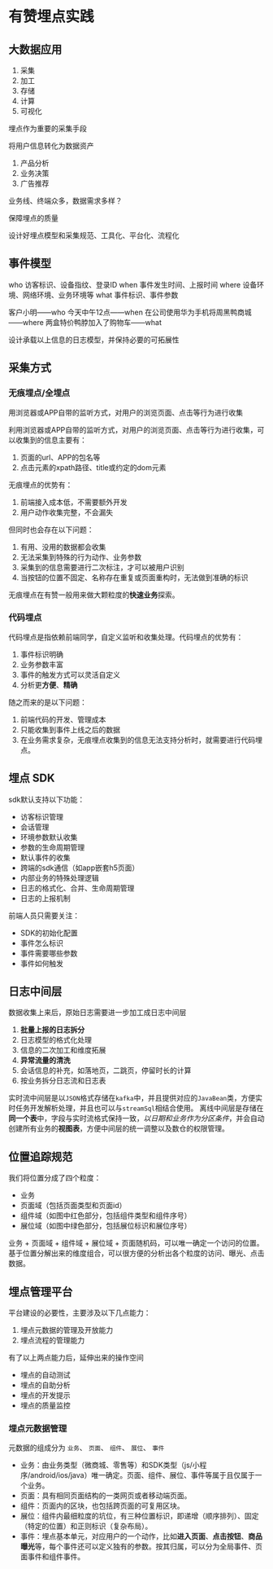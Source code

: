 # 有赞埋点实践

## 大数据应用

1. 采集
2. 加工
3. 存储
4. 计算
5. 可视化

埋点作为重要的采集手段

将用户信息转化为数据资产

1. 产品分析
2. 业务决策
3. 广告推荐

业务线、终端众多，数据需求多样？

保障埋点的质量

设计好埋点模型和采集规范、工具化、平台化、流程化

## 事件模型

who 访客标识、设备指纹、登录ID
when 事件发生时间、上报时间
where 设备环境、网络环境、业务环境等
what 事件标识、事件参数

客户小明——who
今天中午12点——when
在公司使用华为手机将周黑鸭商城——where
两盒特价鸭脖加入了购物车——what

设计承载以上信息的日志模型，并保持必要的可拓展性

## 采集方式

### 无痕埋点/全埋点

用浏览器或APP自带的监听方式，对用户的浏览页面、点击等行为进行收集

利用浏览器或APP自带的监听方式，对用户的浏览页面、点击等行为进行收集，可以收集到的信息主要有：

1. 页面的url、APP的包名等
2. 点击元素的xpath路径、title或约定的dom元素

无痕埋点的优势有：

1. 前端接入成本低，不需要额外开发
2. 用户动作收集完整，不会漏失

但同时也会存在以下问题：

1. 有用、没用的数据都会收集
2. 无法采集到特殊的行为动作、业务参数
3. 采集到的信息需要进行二次标注，才可以被用户识别
4. 当按钮的位置不固定、名称存在重复或页面重构时，无法做到准确的标识

无痕埋点在有赞一般用来做大颗粒度的**快速业务**探索。

### 代码埋点

代码埋点是指依赖前端同学，自定义监听和收集处理。代码埋点的优势有：

1. 事件标识明确
2. 业务参数丰富
3. 事件的触发方式可以灵活自定义
4. 分析更**方便**、**精确**

随之而来的是以下问题：

1. 前端代码的开发、管理成本
2. 只能收集到事件上线之后的数据
3. 在业务需求复杂，无痕埋点收集到的信息无法支持分析时，就需要进行代码埋点。

## 埋点 SDK

sdk默认支持以下功能：

- 访客标识管理
- 会话管理
- 环境参数默认收集
- 参数的生命周期管理
- 默认事件的收集
- 跨端的sdk通信（如app嵌套h5页面）
- 内部业务的特殊处理逻辑
- 日志的格式化、合并、生命周期管理
- 日志的上报机制

前端人员只需要关注：

- SDK的初始化配置
- 事件怎么标识
- 事件需要哪些参数
- 事件如何触发

## 日志中间层

数据收集上来后，原始日志需要进一步加工成日志中间层

1. **批量上报的日志拆分**
2. 日志模型的格式化处理
3. 信息的二次加工和维度拓展
4. **异常流量的清洗**
5. 会话信息的补充，如落地页，二跳页，停留时长的计算
6. 按业务拆分日志流和日志表

实时流中间层是以`JSON`格式存储在`kafka`中，并且提供对应的`JavaBean`类，方便实时任务开发解析处理，并且也可以与`streamSql`相结合使用。
离线中间层是存储在**同一个表**中，字段与实时流格式保持一致，*以日期和业务作为分区条件*，并会自动创建所有业务的**视图表**，方便中间层的统一调整以及数仓的权限管理。

## 位置追踪规范

我们将位置分成了四个粒度：

- 业务
- 页面域（包括页面类型和页面id）
- 组件域（如图中红色部分，包括组件类型和组件序号）
- 展位域（如图中绿色部分，包括展位标识和展位序号）

业务 + 页面域 + 组件域 + 展位域 + 页面随机码，可以唯一确定一个访问的位置。基于位置分解出来的维度组合，可以很方便的分析出各个粒度的访问、曝光、点击数据。

## 埋点管理平台

平台建设的必要性，主要涉及以下几点能力：

1. 埋点元数据的管理及开放能力
2. 埋点流程的管理能力

有了以上两点能力后，延伸出来的操作空间

- 埋点的自动测试
- 埋点的自助分析
- 埋点的开发提示
- 埋点的质量监控

### 埋点元数据管理

元数据的组成分为 `业务`、 `页面`、 `组件`、 `展位`、 `事件`

- 业务：由业务类型（微商城、零售等）和SDK类型（js/小程序/android/ios/java）唯一确定。页面、组件、展位、事件等属于且仅属于一个业务。
- 页面：具有相同页面结构的一类网页或者移动端页面。
- 组件：页面内的区块，也包括跨页面的可复用区块。
- 展位：组件内最细粒度的坑位，有三种位置标识，即递增（顺序排列）、固定（特定的位置）和正则标识（复杂布局）。
- 事件：埋点基本单元，对应用户的一个动作，比如**进入页面**、**点击按钮**、**商品曝光**等，每个事件还可以定义独有的参数。按其归属，可以分为全局事件、页面事件和组件事件。


